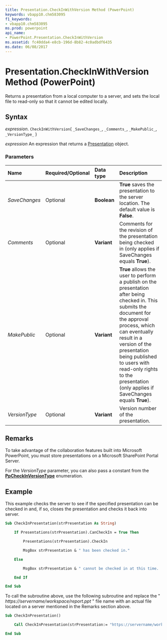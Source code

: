 ```yaml
---
title: Presentation.CheckInWithVersion Method (PowerPoint)
keywords: vbapp10.chm583095
f1_keywords:
- vbapp10.chm583095
ms.prod: powerpoint
api_name:
- PowerPoint.Presentation.CheckInWithVersion
ms.assetid: fc40dda4-e8cb-196d-8b82-4c0adbdf6435
ms.date: 06/08/2017
---
```



# Presentation.CheckInWithVersion Method (PowerPoint)

Returns a presentation from a local computer to a server, and sets the local file to read-only so that it cannot be edited locally.


## Syntax

 _expression_. `CheckInWithVersion`( `_SaveChanges_`, `_Comments_`, `_MakePublic_`, `_VersionType_` )

 _expression_ An expression that returns a [Presentation](./PowerPoint.Presentation.md) object.


### Parameters



|Name|Required/Optional|Data type|Description|
|:-----|:-----|:-----|:-----|
| _SaveChanges_|Optional|**Boolean**|**True** saves the presentation to the server location. The default value is **False**.|
| _Comments_|Optional|**Variant**|Comments for the revision of the presentation being checked in (only applies if SaveChanges equals  **True**).|
| _MakePublic_|Optional|**Variant**|**True** allows the user to perform a publish on the presentation after being checked in. This submits the document for the approval process, which can eventually result in a version of the presentation being published to users with read-only rights to the presentation (only applies if SaveChanges equals **True**).|
| _VersionType_|Optional|**Variant**|Version number of the presentation.|

## Remarks

To take advantage of the collaboration features built into Microsoft PowerPoint, you must store presentations on a Microsoft SharePoint Portal Server.

For the  _VersionType_ parameter, you can also pass a constant from the **[PpCheckInVersionType](PowerPoint.PpCheckInVersionType.md)** enumeration.


## Example

This example checks the server to see if the specified presentation can be checked in and, if so, closes the presentation and checks it back into server.


```vb
Sub CheckInPresentation(strPresentation As String)

    If Presentations(strPresentation).CanCheckIn = True Then

        Presentations(strPresentation).CheckIn

        MsgBox strPresentation & " has been checked in."

    Else

        MsgBox strPresentation & " cannot be checked in at this time.  Please try again later."

    End If

End Sub
```

To call the subroutine above, use the following subroutine and replace the " _https://servername/workspace/report.ppt_ " file name with an actual file located on a server mentioned in the Remarks section above.




```vb
Sub CheckInPresentation()

    Call CheckInPresentation(strPresentation:= "https://servername/workspace/report.ppt ")

End Sub
```


